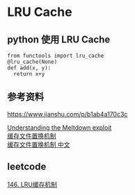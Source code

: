 # LRU Cache


## python 使用 LRU Cache

```
from functools import lru_cache
@lru_cache(None)
def add(x, y):
  return x+y
```


## 参考资料

<https://www.jianshu.com/p/b1ab4a170c3c>  

[Understanding the Meltdown exploit](https://www.sqlpassion.at/archive/2018/01/06/understanding-the-meltdown-exploit-in-my-own-simple-words/)    
[缓存文件置换机制](https://en.wikipedia.org/wiki/Cache_replacement_policies)  
[缓存文件置换机制 中文](https://zh.wikipedia.org/wiki/快取⽂文件置換機制)  

## leetcode

[146. LRU缓存机制](https://leetcode-cn.com/problems/lru-cache/)
